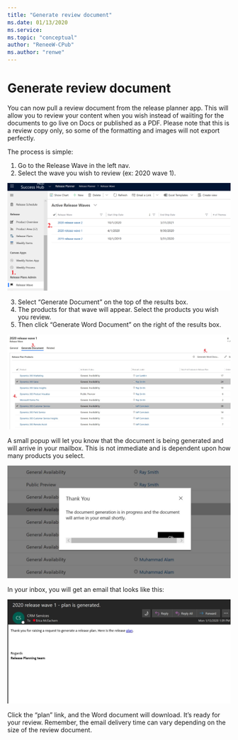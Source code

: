 ```yaml
---
title: "Generate review document"
ms.date: 01/13/2020
ms.service: 
ms.topic: "conceptual"
author: "ReneeW-CPub"
ms.author: "renwe"
---
```

# Generate review document

You can now pull a review document from the release planner app. This will allow you to review your content when you wish instead of waiiting for the documents to go live on Docs or published as a PDF. Please note that this is a review copy only, so some of the formatting and images will not export perfectly. 

The process is simple:
1.	Go to the Release Wave in the left nav.
2.	Select the wave you wish to review (ex: 2020 wave 1).

![Steps 1 and 2](media/steps-1-2.png "Steps 1 and 2")

3.	Select “Generate Document” on the top of the results box. 
4.	The products for that wave will appear. Select the products you wish you review.
5.	Then click “Generate Word Document” on the right of the results box.  

![Steps 3 to 5](media/Steps-3-5.jpg "Steps 3 to 5")

A small popup will let you know that the document is being generated and will arrive in your mailbox. This is not immediate and is dependent upon how many products you select. 

![Step 6](media/Step-6.jpg "Step 6")

In your inbox, you will get an email that looks like this: 

![Email](media/Email.JPG "Email")

Click the “plan” link, and the Word document will download. It’s ready for your review. Remember, the email delivery time can vary depending on the size of the review document. 
